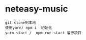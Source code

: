 # neteasy-music

    git clone到本地   
    使用yarn/ npm i  初始化  
    yarn start /  npm run start 运行项目
    